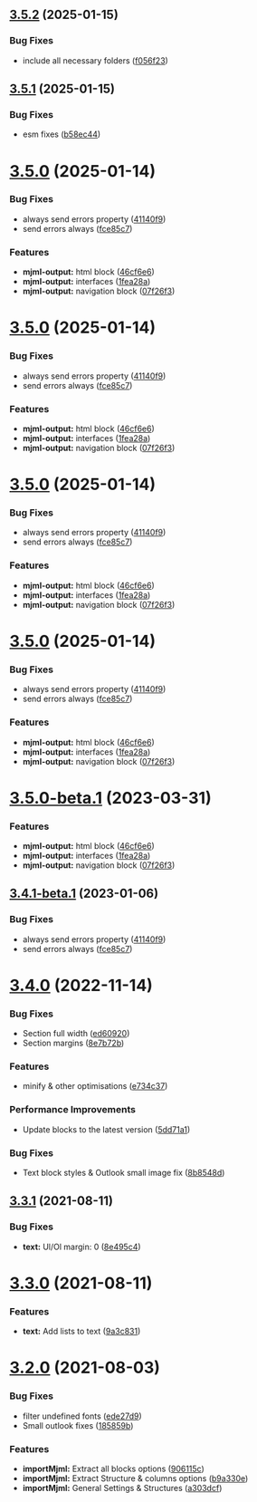 ## [3.5.2](https://github.com/wanoo21/Angular-mjml-output/compare/v3.5.1...v3.5.2) (2025-01-15)


### Bug Fixes

* include all necessary folders ([f056f23](https://github.com/wanoo21/Angular-mjml-output/commit/f056f232211b4db7a6bd60182c33944fcd6bbb90))

## [3.5.1](https://github.com/wanoo21/Angular-mjml-output/compare/v3.5.0...v3.5.1) (2025-01-15)


### Bug Fixes

* esm fixes ([b58ec44](https://github.com/wanoo21/Angular-mjml-output/commit/b58ec44997bea589b612aecb138ddad93364d1de))

# [3.5.0](https://github.com/wanoo21/Angular-mjml-output/compare/v3.4.0...v3.5.0) (2025-01-14)


### Bug Fixes

* always send errors property ([41140f9](https://github.com/wanoo21/Angular-mjml-output/commit/41140f9b2140e5500dc80b074900099e52795be8))
* send errors always ([fce85c7](https://github.com/wanoo21/Angular-mjml-output/commit/fce85c7037c5a9572b9d9993c0fb7fdd80f5301b))


### Features

* **mjml-output:** html block ([46cf6e6](https://github.com/wanoo21/Angular-mjml-output/commit/46cf6e6531fd6ffccfebba0c20a65846bab1499c))
* **mjml-output:** interfaces ([1fea28a](https://github.com/wanoo21/Angular-mjml-output/commit/1fea28afa8ecd60140b1e9def4bfe339db502a8f))
* **mjml-output:** navigation block ([07f26f3](https://github.com/wanoo21/Angular-mjml-output/commit/07f26f345a64cfe8863a7fecfc63c94f9fb8a1ad))

# [3.5.0](https://github.com/wanoo21/Angular-mjml-output/compare/v3.4.0...v3.5.0) (2025-01-14)


### Bug Fixes

* always send errors property ([41140f9](https://github.com/wanoo21/Angular-mjml-output/commit/41140f9b2140e5500dc80b074900099e52795be8))
* send errors always ([fce85c7](https://github.com/wanoo21/Angular-mjml-output/commit/fce85c7037c5a9572b9d9993c0fb7fdd80f5301b))


### Features

* **mjml-output:** html block ([46cf6e6](https://github.com/wanoo21/Angular-mjml-output/commit/46cf6e6531fd6ffccfebba0c20a65846bab1499c))
* **mjml-output:** interfaces ([1fea28a](https://github.com/wanoo21/Angular-mjml-output/commit/1fea28afa8ecd60140b1e9def4bfe339db502a8f))
* **mjml-output:** navigation block ([07f26f3](https://github.com/wanoo21/Angular-mjml-output/commit/07f26f345a64cfe8863a7fecfc63c94f9fb8a1ad))

# [3.5.0](https://github.com/wanoo21/Angular-mjml-output/compare/v3.4.0...v3.5.0) (2025-01-14)


### Bug Fixes

* always send errors property ([41140f9](https://github.com/wanoo21/Angular-mjml-output/commit/41140f9b2140e5500dc80b074900099e52795be8))
* send errors always ([fce85c7](https://github.com/wanoo21/Angular-mjml-output/commit/fce85c7037c5a9572b9d9993c0fb7fdd80f5301b))


### Features

* **mjml-output:** html block ([46cf6e6](https://github.com/wanoo21/Angular-mjml-output/commit/46cf6e6531fd6ffccfebba0c20a65846bab1499c))
* **mjml-output:** interfaces ([1fea28a](https://github.com/wanoo21/Angular-mjml-output/commit/1fea28afa8ecd60140b1e9def4bfe339db502a8f))
* **mjml-output:** navigation block ([07f26f3](https://github.com/wanoo21/Angular-mjml-output/commit/07f26f345a64cfe8863a7fecfc63c94f9fb8a1ad))

# [3.5.0](https://github.com/wanoo21/Angular-mjml-output/compare/v3.4.0...v3.5.0) (2025-01-14)


### Bug Fixes

* always send errors property ([41140f9](https://github.com/wanoo21/Angular-mjml-output/commit/41140f9b2140e5500dc80b074900099e52795be8))
* send errors always ([fce85c7](https://github.com/wanoo21/Angular-mjml-output/commit/fce85c7037c5a9572b9d9993c0fb7fdd80f5301b))


### Features

* **mjml-output:** html block ([46cf6e6](https://github.com/wanoo21/Angular-mjml-output/commit/46cf6e6531fd6ffccfebba0c20a65846bab1499c))
* **mjml-output:** interfaces ([1fea28a](https://github.com/wanoo21/Angular-mjml-output/commit/1fea28afa8ecd60140b1e9def4bfe339db502a8f))
* **mjml-output:** navigation block ([07f26f3](https://github.com/wanoo21/Angular-mjml-output/commit/07f26f345a64cfe8863a7fecfc63c94f9fb8a1ad))

# [3.5.0-beta.1](https://github.com/wanoo21/Angular-mjml-output/compare/v3.4.1-beta.1...v3.5.0-beta.1) (2023-03-31)


### Features

* **mjml-output:** html block ([46cf6e6](https://github.com/wanoo21/Angular-mjml-output/commit/46cf6e6531fd6ffccfebba0c20a65846bab1499c))
* **mjml-output:** interfaces ([1fea28a](https://github.com/wanoo21/Angular-mjml-output/commit/1fea28afa8ecd60140b1e9def4bfe339db502a8f))
* **mjml-output:** navigation block ([07f26f3](https://github.com/wanoo21/Angular-mjml-output/commit/07f26f345a64cfe8863a7fecfc63c94f9fb8a1ad))

## [3.4.1-beta.1](https://github.com/wanoo21/Angular-mjml-output/compare/v3.4.0...v3.4.1-beta.1) (2023-01-06)


### Bug Fixes

* always send errors property ([41140f9](https://github.com/wanoo21/Angular-mjml-output/commit/41140f9b2140e5500dc80b074900099e52795be8))
* send errors always ([fce85c7](https://github.com/wanoo21/Angular-mjml-output/commit/fce85c7037c5a9572b9d9993c0fb7fdd80f5301b))

# [3.4.0](https://github.com/wanoo21/Angular-mjml-output/compare/v3.3.2...v3.4.0) (2022-11-14)


### Bug Fixes

* Section full width ([ed60920](https://github.com/wanoo21/Angular-mjml-output/commit/ed60920cab1d661e0805bec59437d34ea646264f))
* Section margins ([8e7b72b](https://github.com/wanoo21/Angular-mjml-output/commit/8e7b72bccfe8341f4db963b7b5f3b9633e2ed9d1))


### Features

* minify & other optimisations ([e734c37](https://github.com/wanoo21/Angular-mjml-output/commit/e734c379c2466baf80124bda6a664d87209da9b0))


### Performance Improvements

* Update blocks to the latest version ([5dd71a1](https://github.com/wanoo21/Angular-mjml-output/commit/5dd71a1e08f38cb361e286ae5eb6fa755cb0b93b))

### Bug Fixes

* Text block styles & Outlook small image fix ([8b8548d](https://github.com/wanoo21/Angular-mjml-output/commit/8b8548dbc3180efd0333f6c0fb5eb0cfdb82b7c7))

## [3.3.1](https://github.com/wanoo21/Angular-mjml-output/compare/v3.3.0...v3.3.1) (2021-08-11)


### Bug Fixes

* **text:** Ul/Ol margin: 0 ([8e495c4](https://github.com/wanoo21/Angular-mjml-output/commit/8e495c4727936b4f2cadbef654f02bc5b54ecdb2))

# [3.3.0](https://github.com/wanoo21/Angular-mjml-output/compare/v3.2.0...v3.3.0) (2021-08-11)


### Features

* **text:** Add lists to text ([9a3c831](https://github.com/wanoo21/Angular-mjml-output/commit/9a3c831456b43c8a4b23a4e7484f75d4b426c542))

# [3.2.0](https://github.com/wanoo21/Angular-mjml-output/compare/v3.1.2...v3.2.0) (2021-08-03)


### Bug Fixes

* filter undefined fonts ([ede27d9](https://github.com/wanoo21/Angular-mjml-output/commit/ede27d9fe9917878d7a057356f04e0f5b1baed0d))
* Small outlook fixes ([185859b](https://github.com/wanoo21/Angular-mjml-output/commit/185859b247af5fce5e09ba97c325108b1ea3b49e))


### Features

* **importMjml:** Extract all blocks options ([906115c](https://github.com/wanoo21/Angular-mjml-output/commit/906115c1af9bd90a377dffce2e78e64f32dd20d6))
* **importMjml:** Extract Structure & columns options ([b9a330e](https://github.com/wanoo21/Angular-mjml-output/commit/b9a330e4db4916b90b145e10937290fb544f1589))
* **importMjml:** General Settings & Structures ([a303dcf](https://github.com/wanoo21/Angular-mjml-output/commit/a303dcf09436e53a3fbda1f947493de46133f997))
